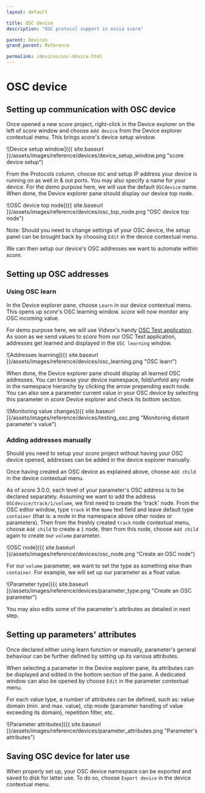 ```yaml
---
layout: default

title: OSC device
description: "OSC protocol support in ossia score"

parent: Devices
grand_parent: Reference

permalink: /devices/osc-device.html
---
```


# OSC device

## Setting up communication with OSC device

Once opened a new *score* project, right-click in the Device explorer on the left of *score* window and choose `Add device` from the Device explorer contextual menu. This brings *score*'s device setup window.

![Device setup window]({{ site.baseurl }}/assets/images/reference/devices/device_setup_window.png "score device setup")

From the Protocols column, choose `OSC` and setup IP address your device is running on as well in & out ports. You may also specify a name for your device. For the demo purpose here, we will use the default `OSCdevice` name. When done, the Device explorer pane should display our device top node.

![OSC device top node]({{ site.baseurl }}/assets/images/reference/devices/osc_top_node.png "OSC device top node")

Note: Should you need to change settings of your OSC device, the setup panel can be brought back by choosing `Edit` in the device contextual menu.

We can then setup our device's OSC addresses we want to automate within *score*.

## Setting up OSC addresses
### Using OSC learn

In the Device explorer pane, choose `Learn` in our device contextual menu. This opens up *score*'s OSC learning window. *score* will now monitor any OSC incoming value.

For demo purpose here, we will use Vidvox's handy [OSC Test application](https://vdmx.vidvox.net/blog/freebies "Vidvox OSC Test app"). As soon as we send values to *score* from our OSC Test application, addresses get learned and displayed in the `OSC learning` window.

![Addresses learning]({{ site.baseurl }}/assets/images/reference/devices/osc_learning.png "OSC learn")

When done, the Device explorer pane should display all learned OSC addresses. You can browse your device namespace, fold/unfold any node in the namespace hierarchy by clicking the arrow prepending each node. You can also see a parameter current value in your OSC device by selecting this parameter in *score* Device explorer and check its bottom section.

![Monitoring value changes]({{ site.baseurl }}/assets/images/reference/devices/testing_osc.png "Monitoring distant parameter's value")

### Adding addresses manually

Should you need to setup your *score* project without having your OSC device opened, addresses can be added in the device explorer manually.

Once having created an OSC device as explained above, choose `Add child` in the device contextual menu.

As of *score* 3.0.0, each level of your parameter's OSC address is to be declared separately. Assuming we want to add the address `OSCdevice/track/1/volume`, we first need to create the 'track' node. From the OSC editor window, type `track` in the `Name` text field and leave default type `container` (that is: a node in the namespace above other nodes or parameters). Then from the freshly created `track` node contextual menu, choose `Add child` to create a `1` node, then from this node, choose `Add child` again to create our `volume` parameter.

![OSC node]({{ site.baseurl }}/assets/images/reference/devices/osc_node.png "Create an OSC node")

For our `volume` parameter, we want to set the type as something else than `container`. For example, we will set up our parameter as a float value.

![Parameter type]({{ site.baseurl }}/assets/images/reference/devices/parameter_type.png "Create an OSC parameter")

You may also edits some of the parameter's attributes as detailed in next step.

## Setting up parameters' attributes

Once declared either using learn function or manually, parameter's general behaviour can be further defined by setting up its various attributes.

When selecting a parameter in the Device explorer pane, its attributes can be displayed and edited in the bottom section of the pane. A dedicated window can also be opened by choose `Edit` in the parameter contextual menu.

For each value type, a number of attributes can be defined, such as: value domain (min. and max. value), clip mode (parameter handling of value exceeding its domain), repetition filter, etc.

![Parameter attributes]({{ site.baseurl }}/assets/images/reference/devices/parameter_attributes.png "Parameter's attributes")

## Saving OSC device for later use

When properly set up, your OSC device namespace can be exported and saved to disk for latter use. To do so, choose `Export device` in the device contextual menu.